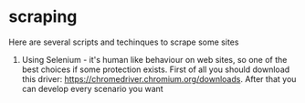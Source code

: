 # scraping
Here are several scripts and techinques to scrape some sites
1. Using Selenium - it's human like behaviour on web sites, so one of the best choices if some protection exists.
First of all you should download this driver: https://chromedriver.chromium.org/downloads. After that you can develop every scenario you want
